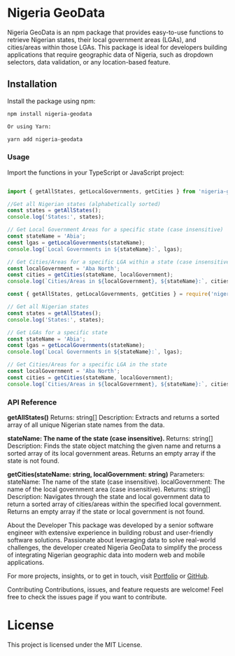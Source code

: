 # Nigeria GeoData

Nigeria GeoData is an npm package that provides easy-to-use functions to retrieve Nigerian states, their local government areas (LGAs), and cities/areas within those LGAs. This package is ideal for developers building applications that require geographic data of Nigeria, such as dropdown selectors, data validation, or any location-based feature.

## Installation

Install the package using npm:

```bash
npm install nigeria-geodata

Or using Yarn:

yarn add nigeria-geodata

```
### Usage
Import the functions in your TypeScript or JavaScript project:

```TypeScript Example

import { getAllStates, getLocalGovernments, getCities } from 'nigeria-geodata';

//Get all Nigerian states (alphabetically sorted)
const states = getAllStates();
console.log('States:', states);

// Get Local Government Areas for a specific state (case insensitive)
const stateName = 'Abia';
const lgas = getLocalGovernments(stateName);
console.log(`Local Governments in ${stateName}:`, lgas);

// Get Cities/Areas for a specific LGA within a state (case insensitive)
const localGovernment = 'Aba North';
const cities = getCities(stateName, localGovernment);
console.log(`Cities/Areas in ${localGovernment}, ${stateName}:`, cities);
```


``` JavaScript Example
const { getAllStates, getLocalGovernments, getCities } = require('nigeria-geodata');

// Get all Nigerian states
const states = getAllStates();
console.log('States:', states);

// Get LGAs for a specific state
const stateName = 'Abia';
const lgas = getLocalGovernments(stateName);
console.log(`Local Governments in ${stateName}:`, lgas);

// Get Cities/Areas for a specific LGA in the state
const localGovernment = 'Aba North';
const cities = getCities(stateName, localGovernment);
console.log(`Cities/Areas in ${localGovernment}, ${stateName}:`, cities);
```

### API Reference

**getAllStates()**
Returns: string[]
Description:
Extracts and returns a sorted array of all unique Nigerian state names from the data.


**stateName: The name of the state (case insensitive).**
Returns: string[]
Description:
Finds the state object matching the given name and returns a sorted array of its local government areas. Returns an empty array if the state is not found.


**getCities(stateName: string, localGovernment: string)**
Parameters:
stateName: The name of the state (case insensitive).
localGovernment: The name of the local government area (case insensitive).
Returns: string[]
Description:
Navigates through the state and local government data to return a sorted array of cities/areas within the specified local government. Returns an empty array if the state or local government is not found.

About the Developer
This package was developed by a senior software engineer with extensive experience in building robust and user-friendly software solutions. Passionate about leveraging data to solve real-world challenges, the developer created Nigeria GeoData to simplify the process of integrating Nigerian geographic data into modern web and mobile applications.

For more projects, insights, or to get in touch, visit [Portfolio](https://mubarakcancode.vercel.app) or [GitHub](https://github.com/binary-tech001).

Contributing
Contributions, issues, and feature requests are welcome! Feel free to check the issues page if you want to contribute.

# License
This project is licensed under the MIT License.
